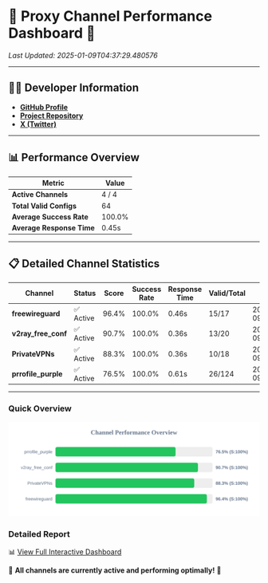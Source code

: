# 🌟 Proxy Channel Performance Dashboard 🌟

_Last Updated: 2025-01-09T04:37:29.480576_

---

## 👩‍💻 Developer Information

- **[GitHub Profile](https://github.com/4n0nymou3)**  
- **[Project Repository](https://github.com/4n0nymou3/multi-proxy-config-fetcher)**  
- **[X (Twitter)](https://x.com/4n0nymou3)**  

---

## 📊 Performance Overview

| Metric                | Value       |
|-----------------------|-------------|
| **Active Channels**   | 4 / 4       |
| **Total Valid Configs** | 64          |
| **Average Success Rate** | 100.0%      |
| **Average Response Time** | 0.45s       |

---

## 📋 Detailed Channel Statistics

| Channel          | Status     | Score  | Success Rate | Response Time | Valid/Total | Last Success               |
|------------------|------------|--------|--------------|---------------|-------------|----------------------------|
| **freewireguard**  | ✅ Active  | 96.4%  | 100.0% | 0.46s         | 15/17       | 2025-01-09T04:37:29.478763 |
| **v2ray_free_conf**  | ✅ Active  | 90.7%  | 100.0% | 0.36s         | 13/20       | 2025-01-09T04:37:28.599108 |
| **PrivateVPNs**  | ✅ Active  | 88.3%  | 100.0% | 0.36s         | 10/18       | 2025-01-09T04:37:28.993524 |
| **prrofile_purple**  | ✅ Active  | 76.5%  | 100.0% | 0.61s         | 26/124       | 2025-01-09T04:37:28.181925 |

---

### Quick Overview
<div align="center">
  <a href="https://raw.githubusercontent.com/nullluser/NullRepo/refs/heads/main/assets/channel_stats_chart.svg">
    <img src="https://raw.githubusercontent.com/nullluser/NullRepo/refs/heads/main/assets/channel_stats_chart.svg" alt="Source Performance Statistics" width="800">
  </a>
</div>

### Detailed Report
📊 [View Full Interactive Dashboard](https://htmlpreview.github.io/?https://github.com/nullluser/NullRepo/blob/main/assets/performance_report.html)

🎉 **All channels are currently active and performing optimally!** 🎉
